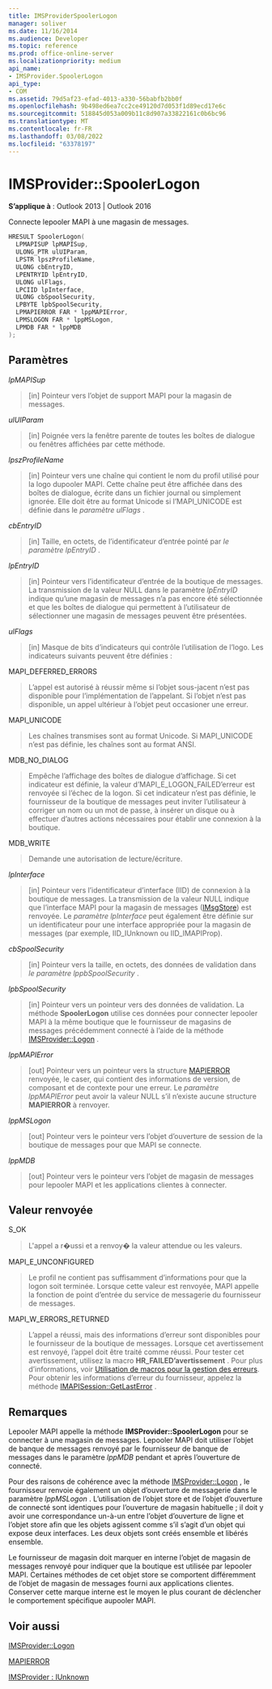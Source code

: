 ```yaml
---
title: IMSProviderSpoolerLogon
manager: soliver
ms.date: 11/16/2014
ms.audience: Developer
ms.topic: reference
ms.prod: office-online-server
ms.localizationpriority: medium
api_name:
- IMSProvider.SpoolerLogon
api_type:
- COM
ms.assetid: 79d5af23-efad-4013-a330-56babfb2bb0f
ms.openlocfilehash: 9b498ed6ea7cc2ce49120d7d053f1d89ecd17e6c
ms.sourcegitcommit: 518845d053a009b11c8d907a33822161c0b6bc96
ms.translationtype: MT
ms.contentlocale: fr-FR
ms.lasthandoff: 03/08/2022
ms.locfileid: "63378197"
---
```

# <a name="imsproviderspoolerlogon"></a>IMSProvider::SpoolerLogon

  
  
**S’applique à** : Outlook 2013 | Outlook 2016 
  
Connecte lepooler MAPI à une magasin de messages.
  
```cpp
HRESULT SpoolerLogon(
  LPMAPISUP lpMAPISup,
  ULONG_PTR ulUIParam,
  LPSTR lpszProfileName,
  ULONG cbEntryID,
  LPENTRYID lpEntryID,
  ULONG ulFlags,
  LPCIID lpInterface,
  ULONG cbSpoolSecurity,
  LPBYTE lpbSpoolSecurity,
  LPMAPIERROR FAR * lppMAPIError,
  LPMSLOGON FAR * lppMSLogon,
  LPMDB FAR * lppMDB     
);
```

## <a name="parameters"></a>Paramètres

 _lpMAPISup_
  
> [in] Pointeur vers l’objet de support MAPI pour la magasin de messages.
    
 _ulUIParam_
  
> [in] Poignée vers la fenêtre parente de toutes les boîtes de dialogue ou fenêtres affichées par cette méthode. 
    
 _lpszProfileName_
  
> [in] Pointeur vers une chaîne qui contient le nom du profil utilisé pour la logo dupooler MAPI. Cette chaîne peut être affichée dans des boîtes de dialogue, écrite dans un fichier journal ou simplement ignorée. Elle doit être au format Unicode si l’MAPI_UNICODE est définie dans le _paramètre ulFlags_ . 
    
 _cbEntryID_
  
> [in] Taille, en octets, de l’identificateur d’entrée pointé par  _le paramètre lpEntryID_ . 
    
 _lpEntryID_
  
> [in] Pointeur vers l’identificateur d’entrée de la boutique de messages. La transmission de la valeur NULL dans le paramètre _lpEntryID_ indique qu’une magasin de messages n’a pas encore été sélectionnée et que les boîtes de dialogue qui permettent à l’utilisateur de sélectionner une magasin de messages peuvent être présentées. 
    
 _ulFlags_
  
> [in] Masque de bits d’indicateurs qui contrôle l’utilisation de l’logo. Les indicateurs suivants peuvent être définies :
    
MAPI_DEFERRED_ERRORS 
  
> L’appel est autorisé à réussir même si l’objet sous-jacent n’est pas disponible pour l’implémentation de l’appelant. Si l’objet n’est pas disponible, un appel ultérieur à l’objet peut occasioner une erreur.
    
MAPI_UNICODE 
  
> Les chaînes transmises sont au format Unicode. Si MAPI_UNICODE n’est pas définie, les chaînes sont au format ANSI.
    
MDB_NO_DIALOG 
  
> Empêche l’affichage des boîtes de dialogue d’affichage. Si cet indicateur est définie, la valeur d’MAPI_E_LOGON_FAILED’erreur est renvoyée si l’échec de la logon. Si cet indicateur n’est pas définie, le fournisseur de la boutique de messages peut inviter l’utilisateur à corriger un nom ou un mot de passe, à insérer un disque ou à effectuer d’autres actions nécessaires pour établir une connexion à la boutique.
    
MDB_WRITE 
  
> Demande une autorisation de lecture/écriture.
    
 _lpInterface_
  
> [in] Pointeur vers l’identificateur d’interface (IID) de connexion à la boutique de messages. La transmission de la valeur NULL indique que l’interface MAPI pour la magasin de messages ([IMsgStore](imsgstoreimapiprop.md)) est renvoyée. Le  _paramètre lpInterface_ peut également être définie sur un identificateur pour une interface appropriée pour la magasin de messages (par exemple, IID_IUnknown ou IID_IMAPIProp). 
    
 _cbSpoolSecurity_
  
> [in] Pointeur vers la taille, en octets, des données de validation dans _le paramètre lppbSpoolSecurity_ . 
    
 _lpbSpoolSecurity_
  
> [in] Pointeur vers un pointeur vers des données de validation. La méthode **SpoolerLogon** utilise ces données pour connecter lepooler MAPI à la même boutique que le fournisseur de magasins de messages précédemment connecté à l’aide de la méthode [IMSProvider::Logon](imsprovider-logon.md) . 
    
 _lppMAPIError_
  
> [out] Pointeur vers un pointeur vers la structure [MAPIERROR](mapierror.md) renvoyée, le caser, qui contient des informations de version, de composant et de contexte pour une erreur. Le  _paramètre lppMAPIError_ peut avoir la valeur NULL s’il n’existe aucune structure **MAPIERROR** à renvoyer. 
    
 _lppMSLogon_
  
> [out] Pointeur vers le pointeur vers l’objet d’ouverture de session de la boutique de messages pour que MAPI se connecte.
    
 _lppMDB_
  
> [out] Pointeur vers le pointeur vers l’objet de magasin de messages pour lepooler MAPI et les applications clientes à connecter.
    
## <a name="return-value"></a>Valeur renvoyée

S_OK 
  
> L'appel a r�ussi et a renvoy� la valeur attendue ou les valeurs.
    
MAPI_E_UNCONFIGURED 
  
> Le profil ne contient pas suffisamment d’informations pour que la logon soit terminée. Lorsque cette valeur est renvoyée, MAPI appelle la fonction de point d’entrée du service de messagerie du fournisseur de messages.
    
MAPI_W_ERRORS_RETURNED 
  
> L’appel a réussi, mais des informations d’erreur sont disponibles pour le fournisseur de la boutique de messages. Lorsque cet avertissement est renvoyé, l’appel doit être traité comme réussi. Pour tester cet avertissement, utilisez la macro **HR_FAILED’avertissement** . Pour plus d’informations, voir [Utilisation de macros pour la gestion des erreurs](using-macros-for-error-handling.md). Pour obtenir les informations d’erreur du fournisseur, appelez la méthode [IMAPISession::GetLastError](imapisession-getlasterror.md) . 
    
## <a name="remarks"></a>Remarques

Lepooler MAPI appelle la méthode **IMSProvider::SpoolerLogon** pour se connecter à une magasin de messages. Lepooler MAPI doit utiliser l’objet de banque de messages renvoyé par le fournisseur de banque de messages dans le paramètre _lppMDB_ pendant et après l’ouverture de connecté. 
  
Pour des raisons de cohérence avec la méthode [IMSProvider::Logon](imsprovider-logon.md) , le fournisseur renvoie également un objet d’ouverture de messagerie dans le paramètre _lppMSLogon_ . L’utilisation de l’objet store et de l’objet d’ouverture de connecté sont identiques pour l’ouverture de magasin habituelle ; il doit y avoir une correspondance un-à-un entre l’objet d’ouverture de ligne et l’objet store afin que les objets agissent comme s’il s’agit d’un objet qui expose deux interfaces. Les deux objets sont créés ensemble et libérés ensemble. 
  
Le fournisseur de magasin doit marquer en interne l’objet de magasin de messages renvoyé pour indiquer que la boutique est utilisée par lepooler MAPI. Certaines méthodes de cet objet store se comportent différemment de l’objet de magasin de messages fourni aux applications clientes. Conserver cette marque interne est le moyen le plus courant de déclencher le comportement spécifique aupooler MAPI.
  
## <a name="see-also"></a>Voir aussi



[IMSProvider::Logon](imsprovider-logon.md)
  
[MAPIERROR](mapierror.md)
  
[IMSProvider : IUnknown](imsprovideriunknown.md)

